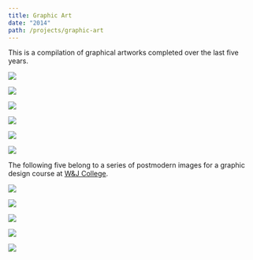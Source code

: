 ```yaml
---
title: Graphic Art
date: "2014"
path: /projects/graphic-art
---
```


This is a compilation of graphical artworks completed over the last five years.

![](../../images/proj2.jpg)

![](../../images/abuse.jpg)

![](../../images/band.jpg)

![](../../images/drink.jpg)

![](../../images/dvd.jpg)

![](../../images/zombie.jpg)

The following five belong to a series of postmodern images for a graphic design course at [W&J College](https://washjeff.edu).

![](../../images/pm1.jpg)

![](../../images/pm2.jpg)

![](../../images/pm4.jpg)

![](../../images/pm5.jpg)

![](../../images/pm6.jpg)

